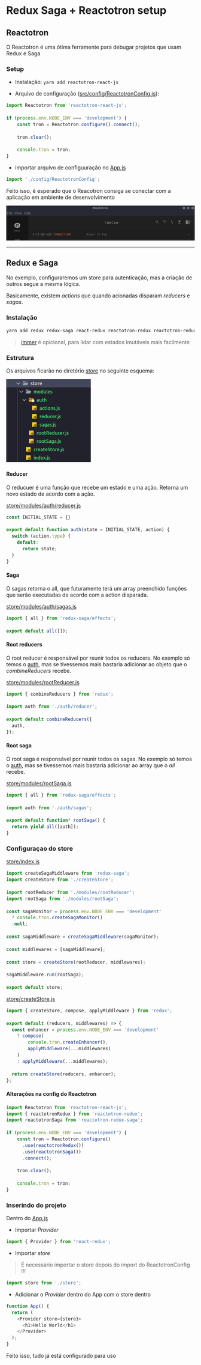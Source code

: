 # Redux Saga + Reactotron setup

## Reactotron

O Reactotron é uma ótima ferramente para debugar projetos que usam Redux e Saga

### Setup

- Instalação: ```yarn add reactotron-react-js```

- Arquivo de configuração ([src/config/ReactotronConfig.js](src/config/ReactotronConfig.js)):

```js
import Reactotron from 'reactotron-react-js';

if (process.env.NODE_ENV === 'development') {
    const tron = Reactotron.configure().connect();

    tron.clear();

    console.tron = tron;
}
```

- importar arquivo de configuuração no [App.js](src/App.js)

```js
import './config/ReactotronConfig';
```

Feito isso, é esperado que o Reacotron consiga se conectar com a aplicação em ambiente de desenvolvimento

![Reactotron Connection](images/reactotron_connection.png)
___

## Redux e Saga

No exemplo, configuraremos um store para autenticação, mas a criação de outros segue a mesma lógica.

Basicamente, existem *actions* que quando acionadas disparam *reducers* e *sagas*.

### Instalação

```bash
yarn add redux redux-saga react-redux reactotron-redux reactotron-redux-saga immer
```

> [immer](https://www.npmjs.com/package/immer) é opicional, para lidar com estados imutáveis mais facilmente

### Estrutura

Os arquivos ficarão no diretório [store](src/store) no seguinte esquema:

![store_dir](images/store_dir.png)

#### Reducer

O reducuer é uma função que recebe um estado e uma ação.  Retorna um novo estado de acordo com a ação.

[store/modules/auth/reducer.js](src/store/modules/auth/reducer.js)

```js
const INITIAL_STATE = {}

export default function auth(state = INITIAL_STATE, action) {
  switch (action.type) {
    default:
      return state;
  }
}
```

#### Saga

O sagas retorna o all,  que futuramente terá um array preenchido funções que serão executadas de acordo com a action disparada.

[store/modules/auth/sagas.js](src/store/modules/auth/sagas.js)

```js
import { all } from 'redux-saga/effects';

export default all([]);
```

#### Root reducers

O root reducer é responsável por reunir todos os reducers. No exemplo só temos o [auth](), mas se tivessemos mais bastaria adicionar ao objeto que o *combineReducers* recebe.

[store/modules/rootReducer.js](src/store/modules/rootReducer.js)

```js
import { combineReducers } from 'redux';

import auth from './auth/reducer';

export default combineReducers({
  auth,
});
```

#### Root saga

O root saga é responsável por reunir todos os sagas. No exemplo só temos o [auth](), mas se tivessemos mais bastaria adicionar ao array que o *all* recebe.

[store/modules/rootSaga.js](src/store/modules/rootSaga.js)

```js
import { all } from 'redux-saga/effects';

import auth from './auth/sagas';

export default function* rootSaga() {
  return yield all([auth]);
}
```

### Configuraçao do store

[store/index.js](src/store/index.js)

```js
import createSagaMiddleware from 'redux-saga';
import createStore from './createStore';

import rootReducer from './modules/rootReducer';
import rootSaga from './modules/rootSaga';

const sagaMonitor = process.env.NODE_ENV === 'development'
  ? console.tron.createSagaMonitor()
  :null;

const sagaMiddleware = createSagaMiddleware(sagaMonitor);

const middlewares = [sagaMiddleware];

const store = createStore(rootReducer, middlewares);

sagaMiddleware.run(rootSaga);

export default store;
```

[store/createStore.js](src/store/createStore.js)

```js
import { createStore, compose, applyMiddleware } from 'redux';

export default (reducers, middlewares) => {
  const enhancer = process.env.NODE_ENV === 'development'
    ? compose(
        console.tron.createEnhancer(),
        applyMiddleware(...middlewares)
    )
    : applyMiddleware(...middlewares);

  return createStore(reducers, enhancer);
};
```

#### Alterações na config do Reactotron

```js
import Reactotron from 'reactotron-react-js';
import { reactotronRedux } from 'reactotron-redux';
import reactotronSaga from 'reactotron-redux-saga';

if (process.env.NODE_ENV === 'development') {
    const tron = Reactotron.configure()
      .use(reactotronRedux())
      .use(reactotronSaga())
      .connect();

    tron.clear();

    console.tron = tron;
}
```

### Inserindo do projeto

Dentro do [App.js](src/App.js)

- Importar *Provider*

```js
import { Provider } from 'react-redux';
```

- Importar *store*

> É necessário importar o store depois do import do ReactotronConfig !!!

```js
import store from './store';
```

- Adicionar o *Provider* dentro do App com o store dentro

```js
function App() {
  return (
    <Provider store={store}>
      <h1>Hello World</h1>
    </Provider>
  );
}
```

Feito isso, tudo já está configurado para uso




